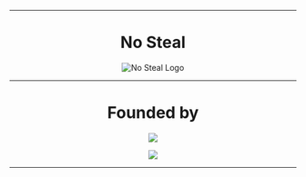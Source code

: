 <div align="center">

---

# No Steal
![No Steal Logo](https://nosteal.lol/assets/img/logo.png)

---

# Founded by
<p align = "center"><img src = "https://github-widgetbox.vercel.app/api/profile?username=hardcorefactions&data=followers,repositories,stars,commits"></p>
<p align = "center"><img src = "https://github-widgetbox.vercel.app/api/profile?username=eugeniodevv&data=followers,repositories,stars,commits"></p>

---
